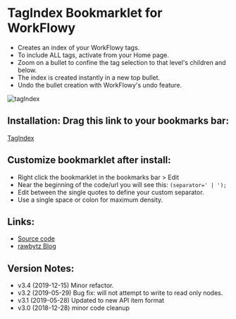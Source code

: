 # TagIndex Bookmarklet for WorkFlowy
- Creates an index of your WorkFlowy tags.
- To include ALL tags, activate from your Home page.
- Zoom on a bullet to confine the tag selection to that level's children and below.
- The index is created instantly in a new top bullet.
- Undo the bullet creation with WorkFlowy's undo feature.

![tagIndex](https://i.imgur.com/P9NqBGU.png)

## Installation: Drag this link to your bookmarks bar:

<!-- [] Edit separator -->
<a href="javascript:(function tagIndex_3_4(separator=' | '){function toastMsg(str,sec,err){WF.showMessage(str,err);setTimeout(WF.hideMessage,(sec||2)*1e3)}function getDescendantTags(item){const tagCounts=item.isMainDocumentRoot()?getRootDescendantTagCounts():item.getTagManager().descendantTagCounts;const tagList=tagCounts?tagCounts.getTagList():[];return tagList.map(Tag=&gt;Tag.tag)}function newTopBullet(str){WF.editGroup(()=&gt;{WF.createItem(WF.currentItem(),0);WF.setItemName(WF.focusedItem(),htmlEscapeTextForContent(str))})}const canCreateChild=item=&gt;!item.isReadOnly()||item.isMainDocumentRoot()||item.isAddedSubtreePlaceholder()&amp;&amp;!item.data.added_subtree.isReadOnly();const sep=separator||&quot; &quot;;const current=WF.currentItem();const tagNames=getDescendantTags(current);if(tagNames.length===0)return void toastMsg(&quot;No tags found.&quot;,2,true);if(!canCreateChild(current))return void toastMsg(&quot;Read-Only. Cannot create bullet&quot;,5,true);tagNames.sort((a,b)=&gt;a.localeCompare(b));newTopBullet(tagNames.join(sep))})();">TagIndex</a>

## Customize bookmarklet after install:
- Right click the bookmarklet in the bookmarks bar > Edit
- Near the beginning of the code/url you will see this:  `(separator=' | ');`
- Edit between the single quotes to define your custom separator.
- Use a single space or colon for maximum density.

## Links:
- [Source code](https://github.com/rawbytz/tag-index/blob/master/tagIndex.js)
- [rawbytz Blog](https://rawbytz.wordpress.com)

## Version Notes:
- v3.4 (2019-12-15) Minor refactor.
- v3.2 (2019-05-29) Bug fix: will not attempt to write to read only nodes.
- v3.1 (2019-05-28) Updated to new API item format
- v3.0 (2018-12-28) minor code cleanup

<!-- 
LINKS REFERENCING THIS
@BLOGGER https://www.blogger.com/blogger.g?blogID=6597785605721546133#editor/target=page;pageID=3808109402056486380

@SOFTWARE https://rawbytz.wordpress.com/software/

@BLOG https://rawbytz.wordpress.com/?s=tag+index

@WFBLOG https://blog.workflowy.com/2016/09/08/tagindex-bookmarklet/
 -->
